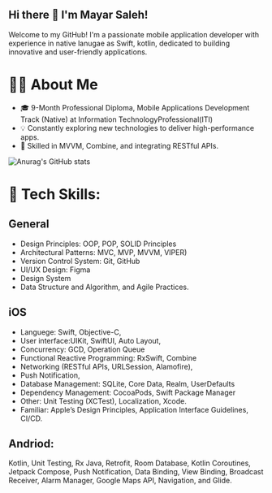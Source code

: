 ## Hi there 👋 I'm Mayar Saleh!
Welcome to my GitHub! I'm a passionate mobile application developer with experience in native lanugae as Swift, kotlin, dedicated to building innovative and user-friendly applications.

# 👩‍💻 About Me
* 🎓 9-Month Professional Diploma, Mobile Applications Development Track (Native) at  Information TechnologyProfessional(ITI)
* 💡 Constantly exploring new technologies to deliver high-performance apps.
* 🌟 Skilled in MVVM, Combine, and integrating RESTful APIs.

![Anurag's GitHub stats](https://github-readme-stats.vercel.app/api?username=MayarSSaleh&hide=commits)
# 🔨 Tech Skills:
## General
* Design Principles: OOP, POP, SOLID Principles
* Architectural Patterns: MVC, MVP, MVVM, VIPER)
* Version Control System: Git, GitHub
* UI/UX Design: Figma
* Design System
* Data Structure and Algorithm, and Agile Practices.
## iOS
* Languege: Swift, Objective-C,
* User interface:UIKit, SwiftUI, Auto Layout,
* Concurrency: GCD, Operation Queue
* Functional Reactive Programming: RxSwift, Combine
* Networking (RESTful APIs, URLSession, Alamofire),
* Push Notification,
* Database Management: SQLite, Core Data, Realm, UserDefaults
* Dependency Management: CocoaPods, Swift Package Manager
* Other: Unit Testing (XCTest), Localization, Xcode.
* Familiar: Apple’s Design Principles, Application Interface Guidelines, CI/CD.
## Andriod:
Kotlin, Unit Testing, Rx Java, Retrofit, Room Database, Kotlin Coroutines, Jetpack Compose, Push Notification, Data Binding, View Binding, Broadcast Receiver, Alarm Manager, Google Maps API, Navigation, and Glide.
